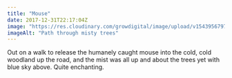 ```yaml
---
title: "Mouse"
date: 2017-12-31T22:17:04Z
image: "https://res.cloudinary.com/growdigital/image/upload/v1543956797/misty-wood-38558978625.jpg"
imageAlt: "Path through misty trees"
---
```


Out on a walk to release the humanely caught mouse into the cold, cold woodland up the road, and the mist was all up and about the trees yet with blue sky above. Quite enchanting.
